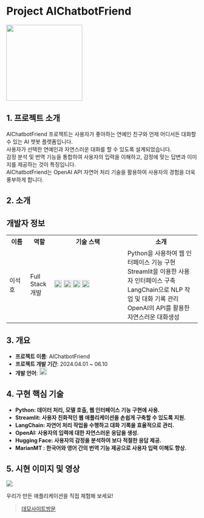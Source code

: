 # Project AIChatbotFriend

<img src="https://github.com/user-attachments/assets/c4a10f69-b9cf-4863-a2f9-579a002330d7" height="200">

## 1. 프로젝트 소개

AIChatbotFriend 프로젝트는 사용자가 좋아하는 연예인 친구와 언제 어디서든 대화할 수 있는 AI 챗봇 플랫폼입니다.  
사용자가 선택한 연예인과 자연스러운 대화를 할 수 있도록 설계되었습니다.  
감정 분석 및 번역 기능을 통합하여 사용자의 입력을 이해하고, 감정에 맞는 답변과 이미지를 제공하는 것이 특징입니다.  
AIChatbotFriend는 OpenAI API 자연어 처리 기술을 활용하여 사용자의 경험을 더욱 풍부하게 합니다.  

  

## 2. 소개

## 개발자 정보

<table style="width:100%">
    <tr>
        <th style="width:10%">이름</th>
        <th style="width:10%">역할</th>
        <th style="width:35%">기술 스택</th>
        <th style="width:35%">소개</th>
    </tr>
    <tr>
        <td>이석호</td>
        <td>Full Stack 개발</td>
        <td>
            <img src="https://img.shields.io/badge/python-3776AB?style=for-the-badge&logo=python&logoColor=white" height="20">
            <img src="https://img.shields.io/badge/Streamlit-FF4B4B?style=for-the-badge&logo=streamlit&logoColor=white" height="20">
            <img src="https://img.shields.io/badge/langchain-4B8BBE?style=for-the-badge&logo=langchain&logoColor=white" height="20">
            <img src="https://img.shields.io/badge/OpenAI-412991?style=for-the-badge&logo=openai&logoColor=white" height="20">
        </td>
        <td>
            Python을 사용하여 웹 인터페이스 기능 구현<br>
            Streamlit을 이용한 사용자 인터페이스 구축<br>
            LangChain으로 NLP 작업 및 대화 기록 관리<br>
            OpenAI의 API를 활용한 자연스러운 대화생성
        </td>
    </tr>
</table>


## 3. 개요

- **프로젝트 이름**: AIChatbotFriend
- **프로젝트 개발 기간**: 2024.04.01 ~ 06.10
- **개발 언어**: <img src="https://img.shields.io/badge/python-3776AB?style=for-the-badge&logo=python&logoColor=white" height="20">

## 4. 구현 핵심 기술

- **Python:  데이터 처리, 모델 호출, 웹 인터페이스 기능 구현에 사용.**
- **Streamlit:  사용자 친화적인 웹 애플리케이션을 손쉽게 구축할 수 있도록 지원.**
- **LangChain:  자연어 처리 작업을 수행하고 대화 기록을 효율적으로 관리.**
- **OpenAI:  사용자의 입력에 대한 자연스러운 응답을 생성.**
- **Hugging Face:  사용자의 감정을 분석하여 보다 적절한 응답 제공.**
- **MarianMT :  한국어와 영어 간의 번역 기능 제공으로 사용자 입력 이해도 향상.**
<!-- 
- **Python을 사용하여 데이터 처리 및 모델 호출**: 데이터 처리, 모델 호출, 웹 인터페이스 기능 구현에 사용.
- **Streamlit을 이용한 사용자 인터페이스 구축**: 사용자 친화적인 웹 애플리케이션을 손쉽게 구축할 수 있도록 지원.
- **LangChain으로 NLP 작업 및 대화 기록 관리**: 자연어 처리 작업을 수행하고 대화 기록을 효율적으로 관리.
- **OpenAI의 ChatGPT를 활용하여 자연스러운 대화 생성**: 사용자의 입력에 대한 자연스러운 응답을 생성.
- **Hugging Face의 감정 분석 모델 사용**: 사용자의 감정을 분석하여 보다 적절한 응답 제공.
- **MarianMT 모델을 이용한 번역 기능**: 한국어와 영어 간의 번역 기능 제공으로 사용자 입력 이해도 향상.
-->


## 5. 시현 이미지 및 영상


  <img src="https://github.com/user-attachments/assets/f317841a-149c-4970-9a77-f4a148df3cc6" >
<!--   <img src="https://github.com/user-attachments/assets/29fa3473-20f5-47c2-9338-e191aa53438c" > -->



<!-- ![bandicam-2024-08-08-09-47-55-224](https://github.com/user-attachments/assets/62dbc580-da53-4668-b508-eb4559642722) -->
<!--
<p>시현 영상</p>
<p><a href="https://www.youtube.com/watch?v=YZhG4JzQ4CI">유튜브 방문하기</a></p>-->
우리가 만든 애플리케이션을 직접 체험해 보세요!
> [데모사이트방문](https://aikopo.net/)
<!-- ![한이음ICT공모전](https://github.com/user-attachments/assets/36d2066c-fcd7-4df5-ad60-bdbbbaa69e34)-->



